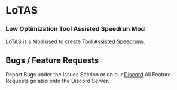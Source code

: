 ﻿# LoTAS
### Low Optimization Tool Assisted Speedrun Mod

LoTAS is a Mod used to create [Tool Assisted Speedruns](https://en.wikipedia.org/wiki/Tool-assisted_speedrun).

## Bugs / Feature Requests

Report Bugs under the Issues Section or on our [Discord](https://discord.gg/sdMc5UrGPN)
All Feature Requests go also onto the Discord Server.

